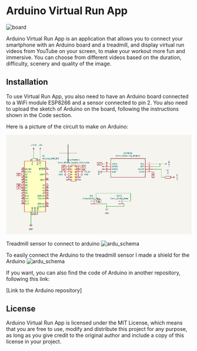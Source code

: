 # Arduino Virtual Run App

![board](images/board.png)

Arduino Virtual Run App is an application that allows you to connect your smartphone with an Arduino board and a treadmill, and display virtual run videos from YouTube on your screen, to make your workout more fun and immersive. You can choose from different videos based on the duration, difficulty, scenery and quality of the image. 

## Installation
To use Virtual Run App, you also need to have an Arduino board connected to a WiFi module ESP8266 and a sensor connected to pin 2. You also need to upload the sketch of Arduino on the board, following the instructions shown in the Code section.

Here is a picture of the circuit to make on Arduino:

![ardu_schema](images/image.png)

Treadmill sensor to connect to arduino
![ardu_schema](images/wire2.png)

To easily connect the Arduino to the treadmill sensor I made a shield for the Arduino
![ardu_schema](images/wire1.png)

If you want, you can also find the code of Arduino in another repository, following this link:

[Link to the Arduino repository]

## License

Arduino Virtual Run App is licensed under the MIT License, which means that you are free to use, modify and distribute this project for any purpose, as long as you give credit to the original author and include a copy of this license in your project.


